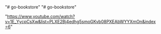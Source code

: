 "# go-bookstore" 
"# go-bookstore" 

"https://www.youtube.com/watch?v=1E_YycpCsXw&list=PLXE2Bj4edhg5smoGKvb08PXEAbWYYXmOn&index=6"